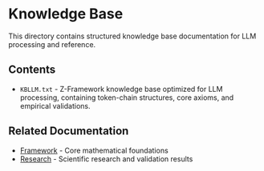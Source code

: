 # Knowledge Base

This directory contains structured knowledge base documentation for LLM processing and reference.

## Contents

- `KBLLM.txt` - Z-Framework knowledge base optimized for LLM processing, containing token-chain structures, core axioms, and empirical validations.

## Related Documentation

- [Framework](../framework/) - Core mathematical foundations
- [Research](../research/) - Scientific research and validation results